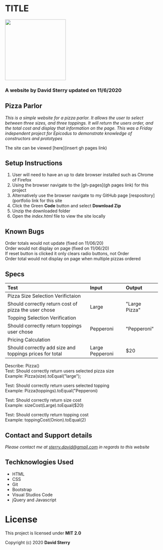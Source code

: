 # TITLE 
<img src="https://github.com/Dave-Sterry.png" width="200px" height="auto">

### A website by David Sterry updated on 11/6/2020

## Pizza Parlor

_This is a simple website for a pizza parlor. It allows the user to select between three sizes, and three toppings. It will return the users order, and the total cost and display that information on the page. This was a Friday independent project for Epicodus to demonstrate knowledge of constructors and prototypes_

The site can be viewed [here](insert gh pages link)

## Setup Instructions
1. User will need to have an up to date browser installed such as Chrome of Firefox
2. Using the browser navigate to the [gh-pages](gh pages link) for this project
2. Alternatively use the browser navigate to my GitHub page [respository](portfolio link for this site
3. Click the Green **Code** button and select **Download Zip**
4. Unzip the downloaded folder
5. Open the _index.html_ file to view the site locally

## Known Bugs
Order totals would not update (fixed on 11/06/20)  
Order would not display on page (fixed on 11/06/20)  
If reset button is clicked it only clears radio buttons, not Order  
Order total would not display on page when multiple pizzas ordered  
## Specs
| Test | Input | Output |
|:-------------|:-------------------------| :--------------|
| Pizza Size Selection Verifictaion |||
| Should correctly return cost of pizza the user chose | Large | "Large Pizza"|
| Topping Selection Verification |||
| Should correctly return toppings user chose | Pepperoni | "Pepperoni" |
| Pricing Calculation |||
| Should correctly add size and toppings prices for total | Large Pepperoni | $20 |  
Describe: Pizza()  
Test: Should correctly return users selected pizza size  
Example: Pizza(size).toEqual("large");  

Test: Should correctly return users selected topping  
Example: Pizza(toppings).toEqual("Pepperoni)  

Test: Should correctly return size cost  
Example: sizeCost(Large).toEqual($20)  

Test: Should correctly return topping cost  
Example: toppingCost(Onion).toEqual(2)  


## Contact and Support details

_Please contact me at sterry.david@gmail.com in regards to this website_

## Techknowlogies Used

* HTML
* CSS
* Git
* Bootstrap
* Visual Studios Code
* jQuery and Javascript


# License

This project is licensed under **MIT 2.0**

Copyright (c) 2020 **David Sterry**